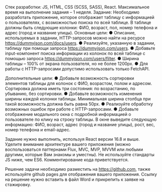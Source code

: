 

Стек разработки: 
JS, HTML, CSS (SCSS, SASS), React.
Максимальное время на выполнение задания –  1 неделя.
Задание: Необходимо разработать приложение, которое отображает таблицу с информацией о пользователях, с возможностью поиска по всей таблице. В таблице должны быть следующие колонки: ФИО, возраст, пол, номер телефона и адрес (город и название улицы). 
Основные цели: 
●	Описание, используемых в задании, HTTP-запросов можно найти на ресурсе https://dummyjson.com/docs/users.
●	Реализуйте, указанную в задании, таблицу при помощи запроса https://dummyjson.com/users.
●	Добавьте input-компонент поиска информации из колонок по всей таблице с помощью запроса https://dummyjson.com/users/filter.
●	Ширина таблицы – 100% от экрана пользователя, но не более 1200px.
●	Для работы с HTTP-запросами допустимо использовать только FetchAPI.

Дополнительные цели:
●	Добавьте возможность сортировки элементов таблицы для колонок с ФИО, возрастом, полом и адресом. Сортировка должна иметь три состояния: по возрастанию, по убыванию, без сортировки. 
●	Добавьте возможность изменения ширины каждой колонки таблицы. Минимальная ширина столбца при такой возможность должна быть равна 50px.
●	Реализуйте обработку возможных ошибок при работе с HTTP-запросами.
●	Добавьте отображение модального окна с подробной информацией о пользователе по клику на строку таблицы. В окне выведите следующую информацию: ФИО, возраст, адрес (город и название улицы), рост, вес, номер телефона и email-адрес.

Задание нужно выполнить, используя React версии 16.8 и выше. Уделите внимание архитектуре вашего приложения (можно воспользоваться паттернами Flux, MVC, MVP, MVVM или любыми другими, которые Вам знакомы и уместны). Не используйте стандарты JS ниже, чем ES6. Комментирование кода приветствуется. 

Решение задачи необходимо разместить на https://github.com, также используйте github pages для отображения вашего приложения.
Ссылку на решение нужно вставить в файл Word и прикрепить к заявке на стажировку. 
